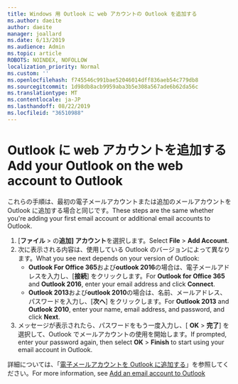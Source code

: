 ```yaml
---
title: Windows 用 Outlook に web アカウントの Outlook を追加する
ms.author: daeite
author: daeite
manager: joallard
ms.date: 6/13/2019
ms.audience: Admin
ms.topic: article
ROBOTS: NOINDEX, NOFOLLOW
localization_priority: Normal
ms.custom: ''
ms.openlocfilehash: f745546c991bae52046014dff836aeb54c779db8
ms.sourcegitcommit: 1d98db8acb9959aba3b5e308a567ade6b62da56c
ms.translationtype: MT
ms.contentlocale: ja-JP
ms.lasthandoff: 08/22/2019
ms.locfileid: "36510988"
---
```

# <a name="add-your-outlook-on-the-web-account-to-outlook"></a><span data-ttu-id="e9277-102">Outlook に web アカウントを追加する</span><span class="sxs-lookup"><span data-stu-id="e9277-102">Add your Outlook on the web account to Outlook</span></span>

<span data-ttu-id="e9277-103">これらの手順は、最初の電子メールアカウントまたは追加のメールアカウントを Outlook に追加する場合と同じです。</span><span class="sxs-lookup"><span data-stu-id="e9277-103">These steps are the same whether you're adding your first email account or additional email accounts to Outlook.</span></span>

1. <span data-ttu-id="e9277-104">[**ファイル** > の**追加] アカウント**を選択します。</span><span class="sxs-lookup"><span data-stu-id="e9277-104">Select **File** > **Add Account**.</span></span>
1. <span data-ttu-id="e9277-105">次に表示される内容は、使用している Outlook のバージョンによって異なります。</span><span class="sxs-lookup"><span data-stu-id="e9277-105">What you see next depends on your version of Outlook:</span></span>
    - <span data-ttu-id="e9277-106">**Outlook For Office 365**および**outlook 2016**の場合は、電子メールアドレスを入力し、[**接続**] をクリックします。</span><span class="sxs-lookup"><span data-stu-id="e9277-106">For **Outlook for Office 365** and **Outlook 2016**, enter your email address and click **Connect**.</span></span>
    - <span data-ttu-id="e9277-107">**Outlook 2013**および**outlook 2010**の場合は、名前、メールアドレス、パスワードを入力し、[**次へ**] をクリックします。</span><span class="sxs-lookup"><span data-stu-id="e9277-107">For **Outlook 2013** and **Outlook 2010**, enter your name, email address, and password, and click **Next**.</span></span>
1. <span data-ttu-id="e9277-108">メッセージが表示されたら、パスワードをもう一度入力し、[ **OK** > **完了**] を選択して、Outlook でメールアカウントの使用を開始します。</span><span class="sxs-lookup"><span data-stu-id="e9277-108">If prompted, enter your password again, then select **OK** > **Finish** to start using your email account in Outlook.</span></span>

<span data-ttu-id="e9277-109">詳細については、「[電子メールアカウントを Outlook に追加する](https://support.office.com/article/6e27792a-9267-4aa4-8bb6-c84ef146101b)」を参照してください。</span><span class="sxs-lookup"><span data-stu-id="e9277-109">For more information, see [Add an email account to Outlook](https://support.office.com/article/6e27792a-9267-4aa4-8bb6-c84ef146101b)</span></span>